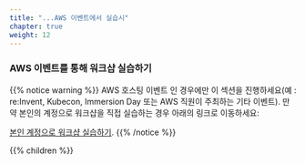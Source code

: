 ```yaml
---
title: "...AWS 이벤트에서 실습시"
chapter: true
weight: 12
---
```


### AWS 이벤트를 통해 워크샵 실습하기

{{% notice warning %}}
AWS 호스팅 이벤트 인 경우에만 이 섹션을 진행하세요(예 : re:Invent,
Kubecon, Immersion Day 또는 AWS 직원이 주최하는 기타 이벤트). 만약 본인의 계정으로
워크샵을 직접 실습하는 경우 아래의 링크로 이동하세요:

[본인 계정으로 워크샵 실습하기](../self_paced/).
{{% /notice %}}

{{% children %}}
